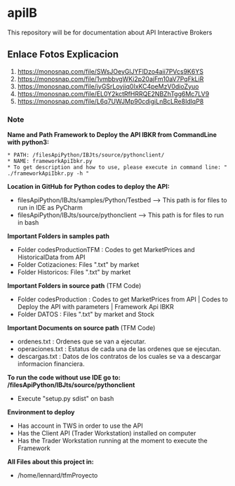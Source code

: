 # apiIB

This repository will be for documentation about API Interactive Brokers


## Enlace Fotos Explicacion

1. https://monosnap.com/file/SWsJOeyGlJYFlDzo4aii7PVcs9K6YS
2. https://monosnap.com/file/1vmbbvgWKi2p20ajFm10aV7PqFkLiR
3. https://monosnap.com/file/iyGSrLoyjiq0IxKC4peMzV0dioZyuo
4. https://monosnap.com/file/EL0Y2kctRfHRRQE2NBZhTgg6Mc7LV9
5. https://monosnap.com/file/L6q7UWJMp90cdigiLnBcLRe8IdlqP8


### Note

**Name and Path Framework to Deploy the API IBKR from CommandLine with python3:**
```
* PATH: /filesApiPython/IBJts/source/pythonclient/
* NAME: frameworkApiIbkr.py 
* To get description and how to use, please execute in command line: " ./frameworkApiIbkr.py -h "
```

**Location in GitHub for Python codes to deploy the API:**
* filesApiPython/IBJts/samples/Python/Testbed   --> This path is for files to run in IDE as PyCharm
* filesApiPython/IBJts/source/pythonclient   --> This path is for files to run in bash

**Important Folders in samples path** 
* Folder codesProductionTFM : Codes to get MarketPrices and  HistoricalData from API
* Folder Cotizaciones: Files ".txt" by market
* Folder Historicos: Files ".txt" by market

**Important Folders in source path** (TFM Code) 
* Folder codesProduction : Codes to get MarketPrices from API | Codes to Deploy the API with parameters | Framework Api IBKR
* Folder DATOS : Files ".txt" by market and Stock

**Important Documents on source path** (TFM Code)
* ordenes.txt : Ordenes que se van a ejecutar.
* operaciones.txt : Estatus de cada una de las ordenes que se ejecutan.
* descargas.txt : Datos de los contratos de los cuales se va a descargar informacion financiera.

**To run the code without use IDE go to: /filesApiPython/IBJts/source/pythonclient**
* Execute "setup.py sdist" on bash

**Environment to deploy**
* Has account in TWS in order to use the API
* Has the Client API (Trader Workstation) installed on computer
* Has the Trader Workstation running at the moment to execute the Framework

**All Files about this project in:**
* /home/lennard/tfmProyecto
